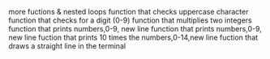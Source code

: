 more fuctions & nested loops
function that checks uppercase character
function that checks for a digit (0-9)
function that multiplies two integers
function that prints numbers,0-9, new line
function that prints numbers,0-9, new line
fuction that prints 10 times the numbers,0-14,new line
fuction that draws a straight line in the terminal
